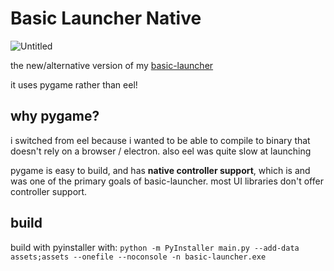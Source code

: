 # Basic Launcher Native

![Untitled](https://github.com/user-attachments/assets/1ea31e29-d083-4e65-8300-c75442811e8c)

the new/alternative version of my [basic-launcher](https://github.com/ingobeans/basic-launcher)

it uses pygame rather than eel! 

## why pygame?

i switched from eel because i wanted to be able to compile to binary that doesn't rely on a browser / electron. also eel was quite slow at launching

pygame is easy to build, and has **native controller support**, which is and was one of the primary goals of basic-launcher. most UI libraries don't offer controller support.

## build

build with pyinstaller with: `python -m PyInstaller main.py --add-data assets;assets --onefile --noconsole -n basic-launcher.exe`
